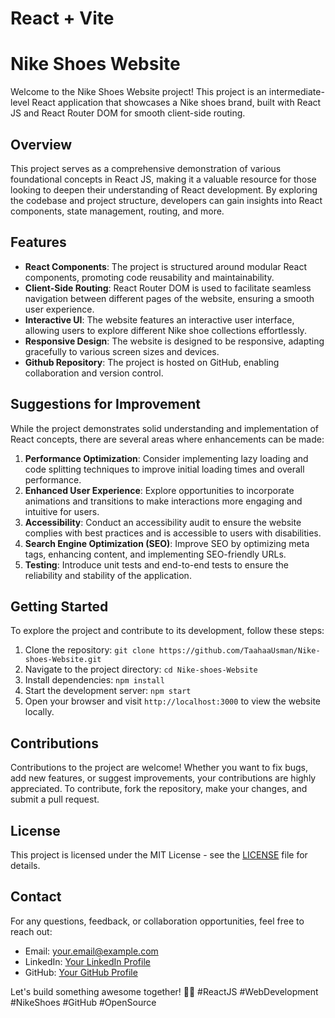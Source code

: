 # React + Vite

# Nike Shoes Website

Welcome to the Nike Shoes Website project! This project is an intermediate-level React application that showcases a Nike shoes brand, built with React JS and React Router DOM for smooth client-side routing.

## Overview

This project serves as a comprehensive demonstration of various foundational concepts in React JS, making it a valuable resource for those looking to deepen their understanding of React development. By exploring the codebase and project structure, developers can gain insights into React components, state management, routing, and more.

## Features

- **React Components**: The project is structured around modular React components, promoting code reusability and maintainability.
- **Client-Side Routing**: React Router DOM is used to facilitate seamless navigation between different pages of the website, ensuring a smooth user experience.
- **Interactive UI**: The website features an interactive user interface, allowing users to explore different Nike shoe collections effortlessly.
- **Responsive Design**: The website is designed to be responsive, adapting gracefully to various screen sizes and devices.
- **Github Repository**: The project is hosted on GitHub, enabling collaboration and version control.

## Suggestions for Improvement

While the project demonstrates solid understanding and implementation of React concepts, there are several areas where enhancements can be made:

1. **Performance Optimization**: Consider implementing lazy loading and code splitting techniques to improve initial loading times and overall performance.
2. **Enhanced User Experience**: Explore opportunities to incorporate animations and transitions to make interactions more engaging and intuitive for users.
3. **Accessibility**: Conduct an accessibility audit to ensure the website complies with best practices and is accessible to users with disabilities.
4. **Search Engine Optimization (SEO)**: Improve SEO by optimizing meta tags, enhancing content, and implementing SEO-friendly URLs.
5. **Testing**: Introduce unit tests and end-to-end tests to ensure the reliability and stability of the application.

## Getting Started

To explore the project and contribute to its development, follow these steps:

1. Clone the repository: `git clone https://github.com/TaahaaUsman/Nike-shoes-Website.git`
2. Navigate to the project directory: `cd Nike-shoes-Website`
3. Install dependencies: `npm install`
4. Start the development server: `npm start`
5. Open your browser and visit `http://localhost:3000` to view the website locally.

## Contributions

Contributions to the project are welcome! Whether you want to fix bugs, add new features, or suggest improvements, your contributions are highly appreciated. To contribute, fork the repository, make your changes, and submit a pull request.

## License

This project is licensed under the MIT License - see the [LICENSE](LICENSE) file for details.

## Contact

For any questions, feedback, or collaboration opportunities, feel free to reach out:

- Email: [your.email@example.com](taha.usman.cll@gmail.com)
- LinkedIn: [Your LinkedIn Profile](https://www.linkedin.com/in/taahaa-usman/)
- GitHub: [Your GitHub Profile](https://github.com/TaahaaUsman)

Let's build something awesome together! 🚀👟 #ReactJS #WebDevelopment #NikeShoes #GitHub #OpenSource
